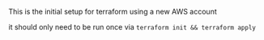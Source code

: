 This is the initial setup for terraform using a new AWS account

it should only need to be run once via
`terraform init && terraform apply`
